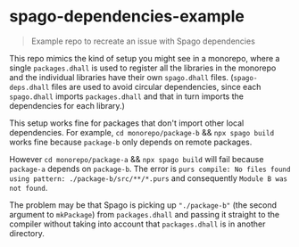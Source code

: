# spago-dependencies-example
>Example repo to recreate an issue with Spago dependencies

This repo mimics the kind of setup you might see in a monorepo, where a single `packages.dhall` is used to register all the libraries in the monorepo and the individual libraries have their own `spago.dhall` files. (`spago-deps.dhall` files are used to avoid circular dependencies, since each `spago.dhall` imports `packages.dhall` and that in turn imports the dependencies for each library.)

This setup works fine for packages that don't import other local dependencies. For example, `cd monorepo/package-b` && `npx spago build` works fine because `package-b` only depends on remote packages.

However `cd monorepo/package-a` && `npx spago build` will fail because `package-a` depends on `package-b`. The error is `purs compile: No files found using pattern: ./package-b/src/**/*.purs` and consequently `Module B was not found`.

The problem may be that Spago is picking up `"./package-b"` (the second argument to `mkPackage`) from `packages.dhall` and passing it straight to the compiler without taking into account that `packages.dhall` is in another directory.
